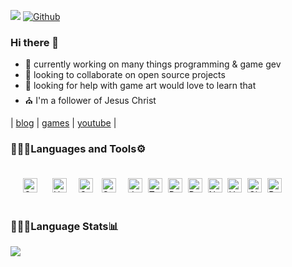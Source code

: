 ![](https://visitor-badge.laobi.icu/badge?page_id=cazterk.cazterk) [![Github](https://img.shields.io/github/followers/cazterk?label=Follow&style=social)](https://github.com/cazterk)

### Hi there 👋
- 🔭 currently working on many things programming & game gev 
- 👯 looking to collaborate on open source projects
- 🤔 looking for help with game art would love to learn that
- ⛪ I'm a follower of Jesus Christ 

 | [blog](https://www.terklog.com/) | [games](https://cazterk.itch.io/) | [youtube](https://www.youtube.com/c/cazterk) |

### 👨🏽‍💻Languages and Tools⚙️
<p align="">
<img align="" alt="C#" width="23px" src="https://cdn.jsdelivr.net/gh/devicons/devicon/icons/csharp/csharp-original.svg#dark-mode-only" style="margin:20px ;" />
<img align="" alt="HTML5" width="23px" src="https://cdn.jsdelivr.net/gh/devicons/devicon/icons/html5/html5-original.svg#light-mode-only" style="padding-right:15px;" />
<img align="" alt="CSS3" width="23px" src="https://cdn.jsdelivr.net/gh/devicons/devicon/icons/css3/css3-original.svg#dark-mode-only" style="padding-right:10px;" />
<img align="" alt="Sass" width="23px" src="https://cdn.jsdelivr.net/gh/devicons/devicon/icons/sass/sass-original.svg#light-mode-only" style="padding-right:15px;" />
<img align="" alt="JavaScript" width="23px" src="https://cdn.jsdelivr.net/gh/devicons/devicon/icons/javascript/javascript-original.svg#dark-mode-only" style="padding-right:5px;" />
<img align="" alt="TypeScript" width="23px" src="https://cdn.jsdelivr.net/gh/devicons/devicon/icons/typescript/typescript-original.svg#light-mode-only" style="padding-right:5px;" />
<img align="" alt="Python" width="23px" src="https://cdn.jsdelivr.net/gh/devicons/devicon/icons/python/python-original.svg#dark-mode-only" style="padding-right:5px;" />
<img align="" alt="React" width="23px" src="https://cdn.jsdelivr.net/gh/devicons/devicon/icons/react/react-original.svg#dark-mode-only" style="padding-right:5px;" />
<img align="" alt="NodeJS" width="23px" src="https://cdn.jsdelivr.net/gh/devicons/devicon/icons/nodejs/nodejs-original.svg#dark-mode-only" style="padding-right:5px;" />
<img align="" alt="Unity" width="23px" src="https://img.icons8.com/color/64/000000/unity.png#dark-mode-only" style="padding-right:5px;" />
<img align="" alt="Git" width="23px" src="https://cdn.jsdelivr.net/gh/devicons/devicon/icons/git/git-original.svg#dark-mode-only" style="padding-right:5px;" />
<img align="" alt="Bash" width="23px" src="https://cdn.jsdelivr.net/gh/devicons/devicon/icons/bash/bash-plain.svg#dark-mode-only" style="padding-right:5px;" />
</p>

### 👨🏽‍💻Language Stats📊
<p align="" >
<img src="https://github-readme-stats.vercel.app/api/top-langs/?username=cazterk&hide_border=true&theme=tokyonight&layout=compact">                                
</p>                                             



